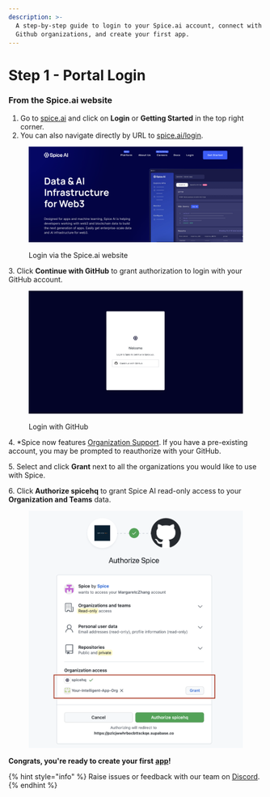 ```yaml
---
description: >-
  A step-by-step guide to login to your Spice.ai account, connect with your
  Github organizations, and create your first app.
---
```


# Step 1 - Portal Login

### From the Spice.ai website

1. Go to [spice.ai](https://www.spice.ai) and click on **Login** or **Getting Started** in the top right corner.
2. You can also navigate directly by URL to [spice.ai/login](https://spice.ai/login).

<figure><img src="../../.gitbook/assets/CleanShot 2023-01-24 at 14.07.06@2x.png" alt=""><figcaption><p>Login via the Spice.ai website</p></figcaption></figure>

3\.   Click **Continue with GitHub** to grant authorization to login with your GitHub account.

<figure><img src="../../.gitbook/assets/CleanShot 2023-01-24 at 14.00.46@2x.png" alt=""><figcaption><p>Login with GitHub</p></figcaption></figure>

4\.   \*Spice now features [Organization Support](../../portal/organizations.md). If you have a pre-existing account, you may be prompted to reauthorize with your GitHub.&#x20;

5\.   Select and click **Grant** next to all the organizations you would like to use with Spice.

6\.   Click **Authorize spicehq** to grant Spice AI read-only access to your **Organization and Teams** data.

<figure><img src="../../.gitbook/assets/image (20).png" alt=""><figcaption></figcaption></figure>

**Congrats, you're ready to create your first** [**app**](../../portal/apps/)**!**



{% hint style="info" %}
Raise issues or feedback with our team on [Discord](https://discord.gg/kZnTfneP5u).
{% endhint %}
